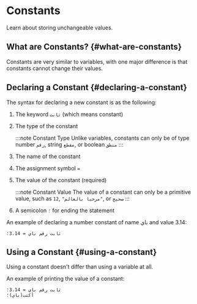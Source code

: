 ﻿---
sidebar_position: 3
---

# Constants

Learn about storing unchangeable values.

## What are Constants? {#what-are-constants}

Constants are very similar to variables, with one major difference is that constants cannot change their values.


## Declaring a Constant {#declaring-a-constant}

The syntax for declaring a new constant is as the following:

1. The keyword `ثابت` (which means constant)
2. The type of the constant

   :::note Constant Type
   Unlike variables, constants can only be of type number `رقم`, string `مقطع`, or boolean `منطق`
   :::
3. The name of the constant
4. The assignment symbol `=`
5. The value of the constant (required)

   :::note Constant Value
   The value of a constant can only be a primitive value, such as `12`, `"مرحبا بالعالم"`, or `صحيح`
   :::
6. A semicolon `؛` for ending the statement

An example of declaring a number constant of name باي and value 3.14:

```abjad
ثابت رقم باي = 3.14؛
```

## Using a Constant {#using-a-constant}
Using a constant doesn't differ than using a variable at all.

An example of printing the value of a constant:

```abjad
ثابت رقم باي = 3.14؛
أكتب(باي)؛
```